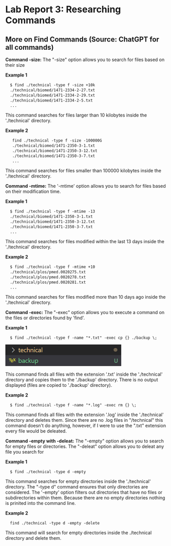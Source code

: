 # Lab Report 3: Researching Commands
## More on Find Commands (Source: ChatGPT for all commands)

**Command -size:** The "-size" option allows you to search for files based on their size 

**Example 1**

```
  $ find ./technical -type f -size +10k
  ./technical/biomed/1471-2334-2-27.txt
  ./technical/biomed/1471-2334-2-29.txt
  ./technical/biomed/1471-2334-2-5.txt
  ...
```
This command searches for files larger than 10 kilobytes inside the './technical' directory.

**Example 2**
```
   find ./technical -type f -size -100000G
   ./technical/biomed/1471-2350-3-1.txt
   ./technical/biomed/1471-2350-3-12.txt
   ./technical/biomed/1471-2350-3-7.txt
   ...
```

This command searches for files smaller than 100000 kilobytes inside the './technical' directory.

**Command -mtime:** The '-mtime' option allows you to search for files based on their modification time. 

**Example 1**

```
  $ find ./technical -type f -mtime -13
  ./technical/biomed/1471-2350-3-1.txt
  ./technical/biomed/1471-2350-3-12.txt
  ./technical/biomed/1471-2350-3-7.txt
  ...
```
 This command searches for files modified within the last 13 days inside the './technical' directory.
 
**Example 2**
```
  $ find ./technical -type f -mtime +10
  ./technical/plos/pmed.0020275.txt
  ./technical/plos/pmed.0020278.txt
  ./technical/plos/pmed.0020281.txt
  ...
```
This command searches for files modified more than 10 days ago inside the './technical' directory.

**Command -exec:** The "-exec" option allows you to execute a command on the files or directories found by 'find'.

**Example 1**
```
  $ find ./technical -type f -name "*.txt" -exec cp {} ./backup \;
```
![Image](backup.png)

This command finds all files with the extension '.txt' inside the './technical' directory and copies them to the './backup' directory. There is no output displayed (files are copied to './backup' directory).

**Example 2**
```
  $ find ./technical -type f -name "*.log" -exec rm {} \;
```
This command finds all files with the extension '.log' inside the './technical' directory and deletes them. Since there are no .log files in "/technical" this command doesn't do anything, however, if I were to use the ".txt" extension every file would be deleated. 

**Command -empty with -deleat:** The "-empty" option allows you to search for empty files or directories. The "-deleat" option allows you to deleat any file you search for

**Example 1**
```
  $ find ./technical -type d -empty
```
This command searches for empty directories inside the './technical' directory. The "-type d" command ensures that only directories are considered. The '-empty' option filters out directories that have no files or subdirectories within them. Because there are no empty directories nothing is prinited into the command line.  

**Example 2**
```
  find ./technical -type d -empty -delete
```
This command will search for empty directories inside the ./technical directory and delete them.





  
